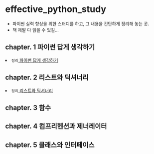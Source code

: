 # effective_python_study

<ul>
      <li>
      파이썬 실력 향상을 위한 스터디를 하고, 그 내용을 간단하게 정리해 놓는 곳.
        </li>
      <li>
      책 제발 다 읽을 수 있길...
        </li>
</ul>


## chapter. 1 파이썬 답게 생각하기

  <li> <code>정리</code><a href = "https://github.com/nanocelebs/effective_python_study/blob/master/Chapter1%ED%8C%8C%EC%9D%B4%EC%8D%AC%20%EB%8B%B5%EA%B2%8C%20%EC%83%9D%EA%B0%81%ED%95%98%EA%B8%B0.md"> 파이썬 답게 생각하기 </a></il>


## chapter. 2 리스트와 딕셔너리

  <li> <code>정리</code><a href = "https://github.com/nanocelebs/effective_python_study/blob/master/Chapter2%EB%A6%AC%EC%8A%A4%ED%8A%B8%EC%99%80%EB%94%95%EC%85%94%EB%84%88%EB%A6%AC.md"> 리스트와 딕셔너리 </a>


## chapter. 3 함수

      
      
## chapter. 4 컴프리헨션과 제너레이터
      
      
      
## chapter. 5 클래스와 인터페이스

